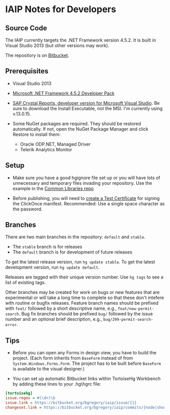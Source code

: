 IAIP Notes for Developers
=========================


Source Code
-----------

The IAIP currently targets the .NET Framework version 4.5.2. It is built in Visual Studio 2013 (but other versions may work).

The repository is on [Bitbucket](https://bitbucket.org/bgregory/iaip).


Prerequisites
-------------

+ Visual Studio 2013

+ [Microsoft .NET Framework 4.5.2 Developer Pack](http://www.microsoft.com/en-us/download/details.aspx?id=42637)

+ [SAP Crystal Reports, developer version for Microsoft Visual Studio](http://scn.sap.com/docs/DOC-7824). Be sure to download the Install Executable, not the MSI. I'm currently using v.13.0.15.

+ Some NuGet packages are required. They should be restored automatically. If not, open the NuGet Package Manager and click Restore to install them:
  - Oracle ODP.NET, Managed Driver
  - Telerik Analytics Monitor


Setup
-----

* Make sure you have a good hgignore file set up or you will have lots of unnecessary and temporary files invading your repository. Use the example in the [Common Libraries repo](https://bitbucket.org/dougwaldron/common-libraries/src/default/Mercurial%20settings/hgignore.ini?fileviewer=file-view-default)

* Before publishing, you will need to [create a Test Certificate](https://msdn.microsoft.com/en-us/library/che5h906%28v=vs.120%29.aspx) for signing the ClickOnce manifest. Recommended: Use a single space character as the password.


Branches
--------

There are two main branches in the repository: `default` and `stable`.

+ The `stable` branch is for releases
+ The `default` branch is for development of future releases

To get the latest release version, run `hg update stable`. To get the latest development version, run `hg update default`. 

Releases are tagged with their unique version number. Use `hg tags` to see a list of existing tags.

Other branches may be created for work on bugs or new features that are experimental or will take a long time to complete so that these don't intefere with routine or bugfix releases. Feature branch names should be prefixed with `feat/` followed by a short descriptive name, e.g., `feat/new-permit-search`. Bug fix branches should be prefixed `bug/` followed by the issue number and an optional brief description, e.g., `bug/299-permit-search-error`.


Tips
----

+ Before you can open any Forms in design view, you have to build the project. (Each form inherits from `BaseForm` instead of from `System.Windows.Forms.Form`. The project has to be built before `BaseForm` is available to the visual designer.)

+ You can set up automatic Bitbucket links within TortoiseHg Workbench by adding these lines to your .hg\hgrc file:

```ini
[tortoisehg]
issue.regex = #(\d+)\b
issue.link = https://bitbucket.org/bgregory/iaip/issue/{1}
changeset.link = https://bitbucket.org/bgregory/iaip/commits/{node|short}
```
